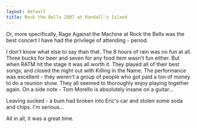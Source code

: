 ```yaml
---
layout: default
title: Rock the Bells 2007 at Randall's Island
---
```


Or, more specifically, Rage Against the Machine at Rock the Bells was the best
concert I have had the privilege of attending - period.

I don't know what else to say than that. The 8 hours of rain was no fun at
all. Three bucks for beer and seven for any food item wasn't fun either. But
when RATM hit the stage it was all worth it. They played all of their best
songs, and closed the night out with Killing in the Name. The performance was
excellent - they weren't a group of people who got paid a ton of money to do a
reunion show. They all seemed to thoroughly enjoy playing together again. On a
side note - Tom Morello is absolutely insane on a guitar...

Leaving sucked - a bum had broken into Eric's car and stolen some soda and
chips. I'm serious...

All in all, it was a great time.
